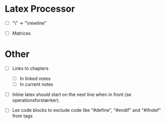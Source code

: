 # Latex Processor
- [ ] "\\" -> "\newline"
- [ ] Matrices


# Other
- [ ] Links to chapters
    - [ ] In linked notes
    - [ ] In current notes
- [ ] Inline latex should start on the next line when in front (se operationsforstærker).
- [ ] Lex code blocks to exclude code like "#define", "#endif" and "#ifndef" from tags


